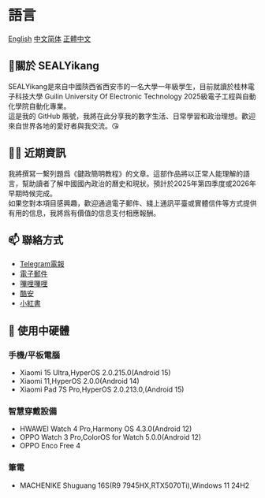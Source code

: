 # 語言
[English](https://github.com/SEALYikang/SEALYikang/blob/main/README.md)       [中文简体](https://github.com/SEALYikang/SEALYikang/blob/main/zhcn.md)       [正體中文](https://github.com/SEALYikang/SEALYikang/blob/main/zhtw.md)
## 🧐關於 SEALYikang
SEALYikang是來自中國陝西省西安市的一名大學一年級學生，目前就讀於桂林電子科技大學 Guilin University Of Electronic Technology 2025級電子工程與自動化學院自動化專業。\
這是我的 GitHub 賬號，我將在此分享我的數字生活、日常學習和政治理想。歡迎來自世界各地的愛好者與我交流。😘
## 👨‍💻 近期資訊
我將撰冩一繫列題爲《鍵政簡明教程》的文章。這部作品將以正常人能理解的語言，幫助讀者了解中國國內政治的曆史和現狀。預計於2025年第四季度或2026年早期時候完成。\
如果您對本項目感興趣，歡迎通過電子郵件、綫上通訊平臺或實體信件等方式提供有用的信息，我將爲有價值的信息支付相應報酬。
## 📫 聯絡方式
- [Telegram電報](https://t.me/SEALYikang)
- [電子郵件](mailto:faxiafeng@gmail.com)
- [嗶哩嗶哩](https://space.bilibili.com/289888769?spm_id_from=333.1007.0.0)
- [酷安](http://www.coolapk.com/u/10936550)
- [小紅書](https://www.xiaohongshu.com/user/profile/558c80fbd232e1604c14b13b?xsec_token=YBNltSY4kims5rTJnS9GfK1hMDVWPjz4XLOQ-CCpzxsBo%3D&xsec_source=app_share&xhsshare=CopyLink&appuid=558c80fbd232e1604c14b13b&apptime=1757408851&share_id=da22ac7eeef94d65a5fc7c8a528d6a7d&share_channel=copy_link)
## 📱 使用中硬體
### 手機/平板電腦
- Xiaomi 15 Ultra,HyperOS 2.0.215.0(Android 15)
- Xiaomi 11,HyperOS 2.0.0(Android 14)
- Xiaomi Pad 7S Pro,HyperOS 2.0.213.0,(Android 15)
### 智慧穿戴設備
- HWAWEI Watch 4 Pro,Harmony OS 4.3.0(Android 12)
- OPPO Watch 3 Pro,ColorOS for Watch 5.0.0(Android 12)
- OPPO Enco Free 4
### 筆電
- MACHENIKE Shuguang 16S(R9 7945HX,RTX5070Ti),Windows 11 24H2
